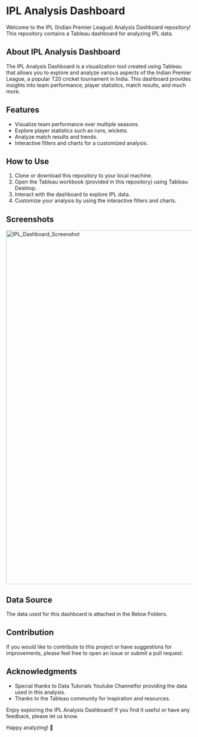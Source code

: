 # IPL Analysis Dashboard

Welcome to the IPL (Indian Premier League) Analysis Dashboard repository! This repository contains a Tableau dashboard for analyzing IPL data. 

## About IPL Analysis Dashboard

The IPL Analysis Dashboard is a visualization tool created using Tableau that allows you to explore and analyze various aspects of the Indian Premier League, a popular T20 cricket tournament in India. This dashboard provides insights into team performance, player statistics, match results, and much more.

## Features

- Visualize team performance over multiple seasons.
- Explore player statistics such as runs, wickets.
- Analyze match results and trends.
- Interactive filters and charts for a customized analysis.

## How to Use

1. Clone or download this repository to your local machine.
2. Open the Tableau workbook (provided in this repository) using Tableau Desktop.
3. Interact with the dashboard to explore IPL data.
4. Customize your analysis by using the interactive filters and charts.

## Screenshots

<img width="960" alt="IPL_Dashboard_Screenshot" src="https://github.com/RAHULMYDUR/IPL-Analysis-Dashboard/assets/123269117/de337f95-8152-4fc5-83d2-39aca8a5d07e">




## Data Source

The data used for this dashboard is attached in the Below Folders.
## Contribution

If you would like to contribute to this project or have suggestions for improvements, please feel free to open an issue or submit a pull request.


## Acknowledgments

- Special thanks to Data Tutorials Youtube Channelfor providing the data used in this analysis.
- Thanks to the Tableau community for inspiration and resources.

Enjoy exploring the IPL Analysis Dashboard! If you find it useful or have any feedback, please let us know.

Happy analyzing! 🏏
